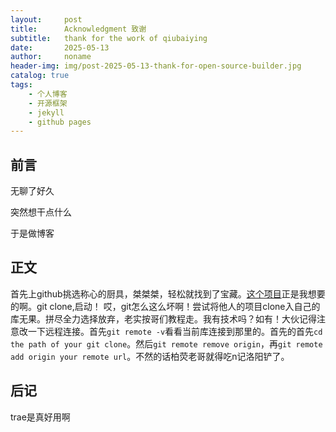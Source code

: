 ```yaml
---
layout:     post
title:      Acknowledgment 致谢
subtitle:   thank for the work of qiubaiying
date:       2025-05-13
author:     noname
header-img: img/post-2025-05-13-thank-for-open-source-builder.jpg
catalog: true
tags:
    - 个人博客
    - 开源框架
    - jekyll
    - github pages
---
```


## 前言
无聊了好久  

突然想干点什么  

于是做博客  
## 正文
首先上github挑选称心的厨具，桀桀桀，轻松就找到了宝藏。[这个项目](http://https://github.com/qiubaiying/qiubaiying.github.io?tab=readme-ov-file)正是我想要的啊。git clone,启动！
哎，git怎么这么坏啊！尝试将他人的项目clone入自己的库无果。拼尽全力选择放弃，老实按哥们教程走。我有技术吗？如有！大伙记得注意改一下远程连接。首先`git remote -v`看看当前库连接到那里的。首先的首先`cd the path of your git clone`。然后`git remote remove origin`，再`git remote add origin your remote url`。不然的话柏荧老哥就得吃n记洛阳铲了。
## 后记
trae是真好用啊